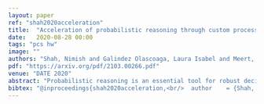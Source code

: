 ```yaml
---
layout: paper
ref: "shah2020acceleration"
title:  "Acceleration of probabilistic reasoning through custom processor architecture"
date:   2020-08-28 00:00
tags: "pcs hw"
image: ""
authors: "Shah, Nimish and Galindez Olascoaga, Laura Isabel and Meert, Wannes and Verhelst, Marian"
pdf: "https://arxiv.org/pdf/2103.00266.pdf"
venue: "DATE 2020"
abstract: "Probabilistic reasoning is an essential tool for robust decision-making systems because of its ability to explicitly handle real-world uncertainty, constraints and causal relations. Consequently, researchers are developing hybrid models by combining Deep Learning with probabilistic reasoning for safety-critical applications like self-driving vehicles, autonomous drones, etc. However, probabilistic reasoning kernels do not execute efficiently on CPUs or GPUs. This paper, therefore, proposes a custom programmable processor to accelerate sum-product networks, an important probabilistic reasoning execution kernel. The processor has an optimized datapath architecture and memory hierarchy optimized for sum-product networks execution. Experimental results show that the processor, while requiring fewer computational and memory units, achieves a 12x throughput benefit over the Nvidia Jetson TX2 embedded GPU platform."
bibtex: "@inproceedings{shah2020acceleration,<br/>  author    = {Shah, Nimish and  Olascoaga, Laura Isabel Galindez and Meert, Wannes and Verhelst, Marian},<br/>  title     = {Acceleration of probabilistic reasoning through custom processor architecture},<br/>  booktitle = {{DATE}},<br/>  pages     = {322--325},<br/>  publisher = {{IEEE}},<br/>  year      = {2020}<br/>}"
---
```



